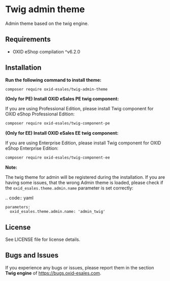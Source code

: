 # Twig admin theme

Admin theme based on the twig engine.

## Requirements

* OXID eShop compilation ^v6.2.0

## Installation

**Run the following command to install theme:**

```bash
composer require oxid-esales/twig-admin-theme
```

**(Only for PE) Install OXID eSales PE twig component:**

If you are using Professional Edition, please install Twig component for OXID eShop Professional Edition:

```bash
composer require oxid-esales/twig-component-pe
```

**(Only for EE) Install OXID eSales EE twig component:**

If you are using Enterprise Edition, please install Twig component for OXID eShop Enterprise Edition:

```bash
composer require oxid-esales/twig-component-ee
```

**Note:**

The twig theme for admin will be registered during the installation. If you are having some issues, that the wrong Admin 
theme is loaded, please check if the `oxid_esales.theme.admin.name` parameter is set correctly:

.. code:: yaml

    parameters:
      oxid_esales.theme.admin.name: 'admin_twig'


## License

See LICENSE file for license details.

## Bugs and Issues

If you experience any bugs or issues, please report them in the section **Twig engine** of https://bugs.oxid-esales.com.
